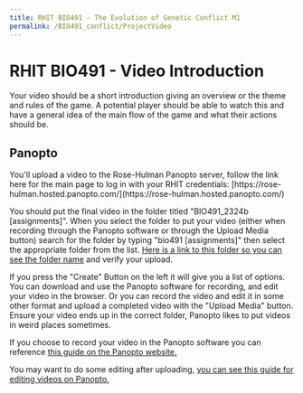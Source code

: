 ```yaml
---
title: RHIT BIO491 - The Evolution of Genetic Conflict M1
permalink: /BIO491_conflict/ProjectVideo
---
```

 
<h1>RHIT BIO491 - Video Introduction</h1>

Your video should be a short introduction giving an overview or the theme and rules of the game. A potential player should be able to watch this and have a general idea of the main flow of the game and what their actions should be.

<h2> Panopto </h2>
You'll upload a video to the Rose-Hulman Panopto server, follow the link here for the main page to log in with your RHIT credentials: [https://rose-hulman.hosted.panopto.com/](https://rose-hulman.hosted.panopto.com/)

You should put the final video in the folder titled "BIO491_2324b [assignments]". When you select the folder to put your video (either when recording through the Panopto software or through the Upload Media button) search for the folder by typing "bio491 [assignments]" then select the appropriate folder from the list. [Here is a link to this folder so you can see the folder name](https://rose-hulman.hosted.panopto.com/Panopto/Pages/Sessions/List.aspx#folderID=%227baa0bb9-3692-4940-9fc4-b10a012fbfc3%22) and verify your upload. 

If you press the "Create" Button on the left it will give you a list of options. You can download and use the Panopto software for recording, and edit your video in the browser. Or you can record the video and edit it in some other format and upload a completed video with the "Upload Media" button. Ensure your video ends up in the correct folder, Panopto likes to put videos in weird places sometimes.

If you choose to record your video in the Panopto software you can reference [this guide on the Panopto website.](https://support.panopto.com/s/article/basic-recording-1)

You may want to do some editing after uploading, [you can see this guide for editing videos on Panopto.](https://support.panopto.com/s/article/Edit-a-Video)